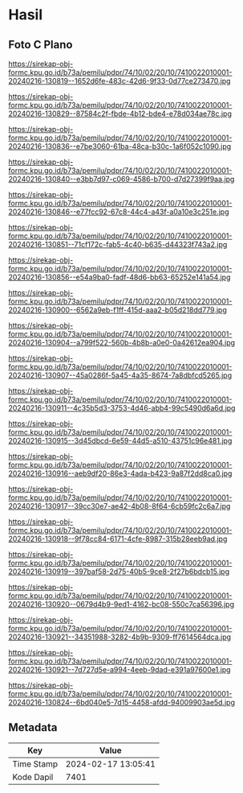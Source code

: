 # Hasil

## Foto C Plano

https://sirekap-obj-formc.kpu.go.id/b73a/pemilu/pdpr/74/10/02/20/10/7410022010001-20240216-130819--1652d6fe-483c-42d6-9f33-0d77ce273470.jpg

https://sirekap-obj-formc.kpu.go.id/b73a/pemilu/pdpr/74/10/02/20/10/7410022010001-20240216-130829--87584c2f-fbde-4b12-bde4-e78d034ae78c.jpg

https://sirekap-obj-formc.kpu.go.id/b73a/pemilu/pdpr/74/10/02/20/10/7410022010001-20240216-130836--e7be3060-61ba-48ca-b30c-1a6f052c1090.jpg

https://sirekap-obj-formc.kpu.go.id/b73a/pemilu/pdpr/74/10/02/20/10/7410022010001-20240216-130840--e3bb7d97-c069-4586-b700-d7d27399f9aa.jpg

https://sirekap-obj-formc.kpu.go.id/b73a/pemilu/pdpr/74/10/02/20/10/7410022010001-20240216-130846--e77fcc92-67c8-44c4-a43f-a0a10e3c251e.jpg

https://sirekap-obj-formc.kpu.go.id/b73a/pemilu/pdpr/74/10/02/20/10/7410022010001-20240216-130851--71cf172c-fab5-4c40-b635-d44323f743a2.jpg

https://sirekap-obj-formc.kpu.go.id/b73a/pemilu/pdpr/74/10/02/20/10/7410022010001-20240216-130856--e54a9ba0-fadf-48d6-bb63-65252e141a54.jpg

https://sirekap-obj-formc.kpu.go.id/b73a/pemilu/pdpr/74/10/02/20/10/7410022010001-20240216-130900--6562a9eb-f1ff-415d-aaa2-b05d218dd779.jpg

https://sirekap-obj-formc.kpu.go.id/b73a/pemilu/pdpr/74/10/02/20/10/7410022010001-20240216-130904--a799f522-560b-4b8b-a0e0-0a42612ea904.jpg

https://sirekap-obj-formc.kpu.go.id/b73a/pemilu/pdpr/74/10/02/20/10/7410022010001-20240216-130907--45a0286f-5a45-4a35-8674-7a8dbfcd5265.jpg

https://sirekap-obj-formc.kpu.go.id/b73a/pemilu/pdpr/74/10/02/20/10/7410022010001-20240216-130911--4c35b5d3-3753-4d46-abb4-99c5490d6a6d.jpg

https://sirekap-obj-formc.kpu.go.id/b73a/pemilu/pdpr/74/10/02/20/10/7410022010001-20240216-130915--3d45dbcd-6e59-44d5-a510-43751c96e481.jpg

https://sirekap-obj-formc.kpu.go.id/b73a/pemilu/pdpr/74/10/02/20/10/7410022010001-20240216-130916--aeb9df20-86e3-4ada-b423-9a87f2dd8ca0.jpg

https://sirekap-obj-formc.kpu.go.id/b73a/pemilu/pdpr/74/10/02/20/10/7410022010001-20240216-130917--39cc30e7-ae42-4b08-8f64-6cb59fc2c6a7.jpg

https://sirekap-obj-formc.kpu.go.id/b73a/pemilu/pdpr/74/10/02/20/10/7410022010001-20240216-130918--9f78cc84-6171-4cfe-8987-315b28eeb9ad.jpg

https://sirekap-obj-formc.kpu.go.id/b73a/pemilu/pdpr/74/10/02/20/10/7410022010001-20240216-130919--397baf58-2d75-40b5-9ce8-2f27b6bdcb15.jpg

https://sirekap-obj-formc.kpu.go.id/b73a/pemilu/pdpr/74/10/02/20/10/7410022010001-20240216-130920--0679d4b9-9ed1-4162-bc08-550c7ca56396.jpg

https://sirekap-obj-formc.kpu.go.id/b73a/pemilu/pdpr/74/10/02/20/10/7410022010001-20240216-130921--34351988-3282-4b9b-9309-ff7614564dca.jpg

https://sirekap-obj-formc.kpu.go.id/b73a/pemilu/pdpr/74/10/02/20/10/7410022010001-20240216-130921--7d727d5e-a994-4eeb-9dad-e391a97600e1.jpg

https://sirekap-obj-formc.kpu.go.id/b73a/pemilu/pdpr/74/10/02/20/10/7410022010001-20240216-130824--6bd040e5-7d15-4458-afdd-94009903ae5d.jpg


## Metadata

| Key        | Value               |
| ---------- | ------------------- |
| Time Stamp | 2024-02-17 13:05:41 |
| Kode Dapil | 7401                |



